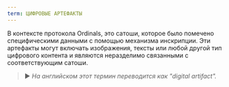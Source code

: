 ```yaml
---
term: ЦИФРОВЫЕ АРТЕФАКТЫ
---
```


В контексте протокола Ordinals, это сатоши, которое было помечено специфическими данными с помощью механизма инскрипции. Эти артефакты могут включать изображения, тексты или любой другой тип цифрового контента и являются неразделимо связанными с соответствующим сатоши.

> ► *На английском этот термин переводится как "digital artifact".*